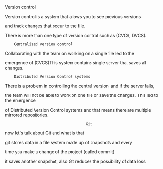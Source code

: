 Version control

Version control is a system that allows you to see previous versions

and track changes that occur to the file.

There is more than one type of version control such as (CVCS, DVCS).  

 

        Centralized version control


Collaborating with the team on working on a single file led to the

emergence of (CVCS)This system contains single server that saves all changes.

 

        Distributed Version Control systems

There is a problem in controlling the central version, and if the server falls,

the team will not be able to work on one file or save the changes. This led to the emergence

of Distributed Version Control systems and that means there are multiple mirrored repositories.

 

                                         Git

now let's talk about Git and what is that 

git stores data in a file system made up of snapshots and every

time you make a change of the project (called commit)

it saves another snapshot, also Git reduces the possibility of data loss.